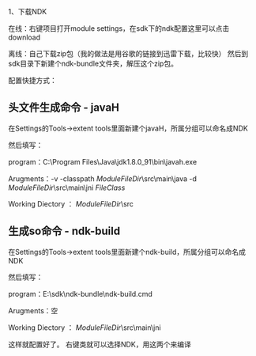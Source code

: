 1、下载NDK

在线：右键项目打开module settings，在sdk下的ndk配置这里可以点击download

离线：自己下载zip包（我的做法是用谷歌的链接到迅雷下载，比较快）
然后到sdk目录下新建个ndk-bundle文件夹，解压这个zip包。

配置快捷方式：

头文件生成命令 - javaH  
---------
在Settings的Tools->extent tools里面新建个javaH，所属分组可以命名成NDK

然后填写：

program：C:\Program Files\Java\jdk1.8.0_91\bin\javah.exe

Arugments：-v -classpath $ModuleFileDir$\src\main\java  -d $ModuleFileDir$\src\main\jni  $FileClass$

Working Diectory ： $ModuleFileDir$\src


生成so命令 - ndk-build
-------
在Settings的Tools->extent tools里面新建个ndk-build，所属分组可以命名成NDK

然后填写：

program：E:\sdk\ndk-bundle\ndk-build.cmd

Arugments：空

Working Diectory ： $ModuleFileDir$\src\main\jni


这样就配置好了。 右键类就可以选择NDK，用这两个来编译